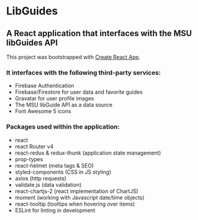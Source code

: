 # LibGuides

## A React application that interfaces with the MSU libGuides API

This project was bootstrapped with [Create React App](https://github.com/facebookincubator/create-react-app).

### It interfaces with the following third-party services:

- Firebase Authentication
- Firebase/Firestore for user data and favorite guides
- Gravatar for user profile images
- The MSU libGuide API as a data source
- Font Awesome 5 icons

### Packages used within the application:

- react
- react Router v4
- react-redux & redux-thunk (application state management)
- prop-types
- react-helmet (meta tags & SEO)
- styled-components (CSS in JS styling)
- axios (http requests)
- validate.js (data validation)
- react-chartjs-2 (react implementation of ChartJS)
- moment (working with Javascript date/time objects)
- react-tooltip (tooltips when hovering over items)
- ESLint for linting in development
